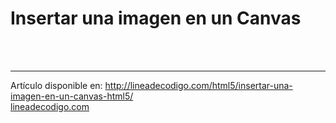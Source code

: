 <!DOCTYPE html>
<html>
<head>
<meta charset="ISO-8859-1">
<title>Insertar una imagen en un Canvas</title>
</head>
<body>
<h1>Insertar una imagen en un Canvas</h1>


<canvas height="300px" width="300px" id="micanvas"></canvas>

<script>
var canvas = document.getElementById("micanvas");
var ctx = canvas.getContext("2d");
var img = new Image();
img.src = "http://img.aulambra.com/wp-content/uploads/2009/10/logo_aulambra.png";
// Importante el onload
img.onload = function(){
	ctx.drawImage(img, 0, 0);
}
</script>

<br/><br/>
<hr>
Art&iacute;culo disponible en: <a href="http://lineadecodigo.com/html5/insertar-una-imagen-en-un-canvas-html5/">http://lineadecodigo.com/html5/insertar-una-imagen-en-un-canvas-html5/</a><br/>
<a href="http://lineadecodigo.com" title="Linea de Codigo">lineadecodigo.com</a>

</body>
</html>
